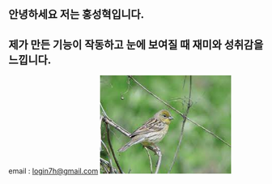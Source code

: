 ## 안녕하세요 저는 홍성혁입니다.
제가 만든 기능이 작동하고 눈에 보여질 때 재미와 성취감을 느낍니다.
---
email : login7h@gmail.com
![무당새](/무당새.jpg "무당새 이미지")
